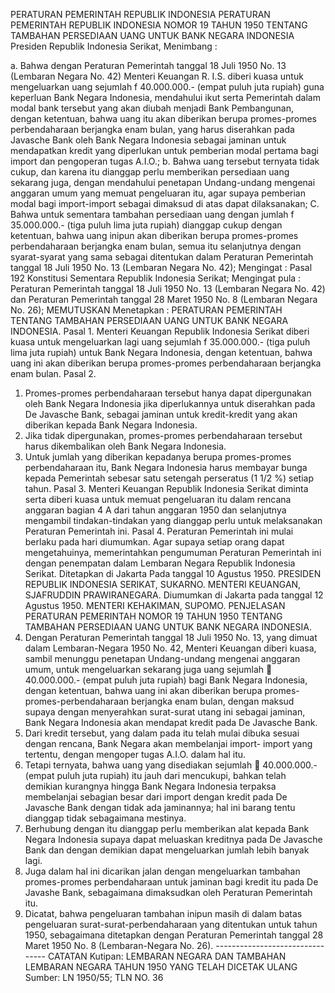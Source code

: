 PERATURAN PEMERINTAH REPUBLIK INDONESIA PERATURAN PEMERINTAH REPUBLIK INDONESIA NOMOR 19 TAHUN 1950 TENTANG TAMBAHAN PERSEDIAAN UANG UNTUK BANK NEGARA INDONESIA Presiden Republik Indonesia Serikat,
Menimbang :

a. Bahwa dengan Peraturan Pemerintah tanggal 18 Juli 1950 No. 13 (Lembaran Negara No. 42) Menteri Keuangan R. I.S. diberi kuasa untuk mengeluarkan uang sejumlah f 40.000.000.- (empat puluh juta rupiah) guna keperluan Bank Negara Indonesia, mendahului ikut serta Pemerintah dalam modal bank tersebut yang akan diubah menjadi Bank Pembangunan, dengan ketentuan, bahwa uang itu akan diberikan berupa promes-promes perbendaharaan berjangka enam bulan, yang harus diserahkan pada Javasche Bank oleh Bank Negara Indonesia sebagai jaminan untuk mendapatkan kredit yang diperlukan untuk pemberian modal pertama bagi import dan pengoperan tugas A.I.O.;
b. Bahwa uang tersebut ternyata tidak cukup, dan karena itu dianggap perlu memberikan persediaan uang sekarang juga, dengan mendahului penetapan Undang-undang mengenai anggaran umum yang memuat pengeluaran itu, agar supaya pemberian modal bagi import-import sebagai dimaksud di atas dapat dilaksanakan; C. Bahwa untuk sementara tambahan persediaan uang dengan jumlah f 35.000.000.- (tiga puluh lima juta rupiah) dianggap cukup dengan ketentuan, bahwa uang inipun akan diberikan berupa promes-promes perbendaharaan berjangka enam bulan, semua itu selanjutnya dengan syarat-syarat yang sama sebagai ditentukan dalam Peraturan Pemerintah tanggal 18 Juli 1950 No. 13 (Lembaran Negara No. 42);
Mengingat :
 Pasal 192 Konstitusi Sementara Republik Indonesia Serikat; Mengingat pula : Peraturan Pemerintah tanggal 18 Juli 1950 No. 13 (Lembaran Negara No. 42) dan Peraturan Pemerintah tanggal 28 Maret 1950 No. 8 (Lembaran Negara No. 26); MEMUTUSKAN Menetapkan : PERATURAN PEMERINTAH TENTANG TAMBAHAN PERSEDIAAN UANG UNTUK BANK NEGARA INDONESIA. Pasal 1. Menteri Keuangan Republik Indonesia Serikat diberi kuasa untuk mengeluarkan lagi uang sejumlah f 35.000.000.- (tiga puluh lima juta rupiah) untuk Bank Negara Indonesia, dengan ketentuan, bahwa uang ini akan diberikan berupa promes-promes perbendaharaan berjangka enam bulan. Pasal 2.
1. Promes-promes perbendaharaan tersebut hanya dapat dipergunakan oleh Bank Negara Indonesia jika diperlukannya untuk diserahkan pada De Javasche Bank, sebagai jaminan untuk kredit-kredit yang akan diberikan kepada Bank Negara Indonesia.
2. Jika tidak dipergunakan, promes-promes perbendaharaan tersebut harus dikembalikan oleh Bank Negara Indonesia.
3. Untuk jumlah yang diberikan kepadanya berupa promes-promes perbendaharaan itu, Bank Negara Indonesia harus membayar bunga kepada Pemerintah sebesar satu setengah perseratus (1 1/2 %) setiap tahun. Pasal 3. Menteri Keuangan Republik Indonesia Serikat diminta serta diberi kuasa untuk memuat pengeluaran itu dalam rencana anggaran bagian 4 A dari tahun anggaran 1950 dan selanjutnya mengambil tindakan-tindakan yang dianggap perlu untuk melaksanakan Peraturan Pemerintah ini. Pasal 4. Peraturan Pemerintah ini mulai berlaku pada hari diumumkan. Agar supaya setiap orang dapat mengetahuinya, memerintahkan pengumuman Peraturan Pemerintah ini dengan penempatan dalam Lembaran Negara Republik Indonesia Serikat. Ditetapkan di Jakarta Pada tanggal 10 Agustus 1950. PRESIDEN REPUBLIK INDONESIA SERIKAT, SUKARNO. MENTERI KEUANGAN, SJAFRUDDIN PRAWIRANEGARA. Diumumkan di Jakarta pada tanggal 12 Agustus 1950. MENTERI KEHAKIMAN, SUPOMO. PENJELASAN PERATURAN PEMERINTAH NOMOR 19 TAHUN 1950 TENTANG TAMBAHAN PERSEDIAAN UANG UNTUK BANK NEGARA INDONESIA.
1. Dengan Peraturan Pemerintah tanggal 18 Juli 1950 No. 13, yang dimuat dalam Lembaran-Negara 1950 No. 42, Menteri Keuangan diberi kuasa, sambil menunggu penetapan Undang-undang mengenai anggaran umum, untuk mengeluarkan sekarang juga uang sejumlah  40.000.000.- (empat puluh juta rupiah) bagi Bank Negara Indonesia, dengan ketentuan, bahwa uang ini akan diberikan berupa promes-promes-perbendaharaan berjangka enam bulan, dengan maksud supaya dengan menyerahkan surat-surat utang ini sebagai jaminan, Bank Negara Indonesia akan mendapat kredit pada De Javasche Bank.
2. Dari kredit tersebut, yang dalam pada itu telah mulai dibuka sesuai dengan rencana, Bank Negara akan membelanjai import- import yang tertentu, dengan mengoper tugas A.I.O. dalam hal itu.
3. Tetapi ternyata, bahwa uang yang disediakan sejumlah  40.000.000.- (empat puluh juta rupiah) itu jauh dari mencukupi, bahkan telah demikian kurangnya hingga Bank Negara Indonesia terpaksa membelanjai sebagian besar dari import dengan kredit pada De Javasche Bank dengan tidak ada jaminannya; hal ini barang tentu dianggap tidak sebagaimana mestinya.
4. Berhubung dengan itu dianggap perlu memberikan alat kepada Bank Negara Indonesia supaya dapat meluaskan kreditnya pada De Javasche Bank dan dengan demikian dapat mengeluarkan jumlah lebih banyak lagi.
5. Juga dalam hal ini dicarikan jalan dengan mengeluarkan tambahan promes-promes perbendaharaan untuk jaminan bagi kredit itu pada De Javashe Bank, sebagaimana dimaksudkan oleh Peraturan Pemerintah itu.
6. Dicatat, bahwa pengeluaran tambahan inipun masih di dalam batas pengeluaran surat-surat-perbendaharaan yang ditentukan untuk tahun 1950, sebagaimana ditetapkan dengan Peraturan Pemerintah tanggal 28 Maret 1950 No. 8 (Lembaran-Negara No. 26). -------------------------------- CATATAN Kutipan: LEMBARAN NEGARA DAN TAMBAHAN LEMBARAN NEGARA TAHUN 1950 YANG TELAH DICETAK ULANG Sumber: LN 1950/55; TLN NO. 36